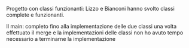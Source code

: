 Progetto con classi funzionanti:
Lizzo e Bianconi hanno svolto classi complete e funzionanti.

Il main:
completo fino alla implementazione delle due classi
una volta effettuato il merge e la implementazioni delle classi non ho avuto tempo necessario a terminarne la implementazione
